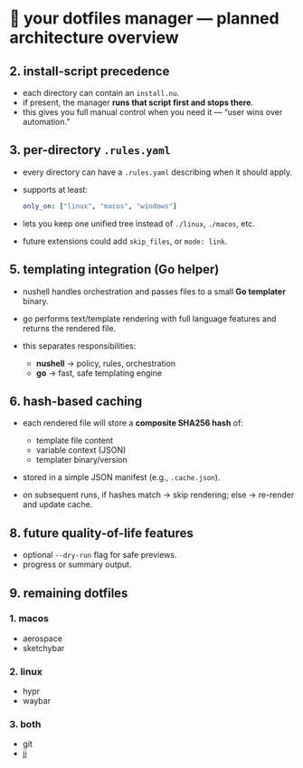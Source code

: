 # 🧩 your dotfiles manager — planned architecture overview

## 2. **install-script precedence**

* each directory can contain an `install.nu`.
* if present, the manager **runs that script first and stops there**.
* this gives you full manual control when you need it — “user wins over automation.”

## 3. **per-directory `.rules.yaml`**

* every directory can have a `.rules.yaml` describing when it should apply.
* supports at least:

  ```yaml
  only_on: ["linux", "macos", "windows"]
  ```

* lets you keep one unified tree instead of `./linux`, `./macos`, etc.
* future extensions could add `skip_files`, or `mode: link`.

## 5. **templating integration (Go helper)**

* nushell handles orchestration and passes files to a small **Go templater** binary.
* go performs text/template rendering with full language features
and returns the rendered file.
* this separates responsibilities:

  * **nushell** → policy, rules, orchestration
  * **go** → fast, safe templating engine

## 6. **hash-based caching**

* each rendered file will store a **composite SHA256 hash** of:

  * template file content
  * variable context (JSON)
  * templater binary/version
* stored in a simple JSON manifest (e.g., `.cache.json`).
* on subsequent runs, if hashes match → skip rendering;
else → re-render and update cache.

## 8. **future quality-of-life features**

* optional `--dry-run` flag for safe previews.
* progress or summary output.

## 9. **remaining dotfiles**

### 1. **macos**

* aerospace
* sketchybar

### 2. **linux**

* hypr
* waybar

### 3. **both**

* git
* jj
